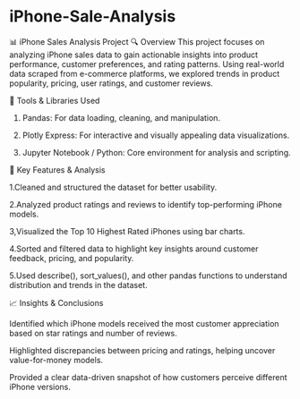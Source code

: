 # iPhone-Sale-Analysis
📊 iPhone Sales Analysis Project
🔍 Overview
This project focuses on analyzing iPhone sales data to gain actionable insights into product performance, customer preferences, and rating patterns. Using real-world data scraped from e-commerce platforms, we explored trends in product popularity, pricing, user ratings, and customer reviews.

🧰 Tools & Libraries Used

1. Pandas: For data loading, cleaning, and manipulation.

2. Plotly Express: For interactive and visually appealing data visualizations.

3. Jupyter Notebook / Python: Core environment for analysis and scripting.

 📌 Key Features & Analysis

1.Cleaned and structured the dataset for better usability.

2.Analyzed product ratings and reviews to identify top-performing iPhone models.

3,Visualized the Top 10 Highest Rated iPhones using bar charts.

4.Sorted and filtered data to highlight key insights around customer feedback, pricing, and popularity.

5.Used describe(), sort_values(), and other pandas functions to understand distribution and trends in the dataset.

📈 Insights & Conclusions

Identified which iPhone models received the most customer appreciation based on star ratings and number of reviews.

Highlighted discrepancies between pricing and ratings, helping uncover value-for-money models.

Provided a clear data-driven snapshot of how customers perceive different iPhone versions.  
